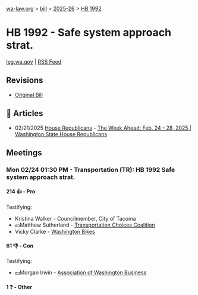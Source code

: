 [wa-law.org](/) > [bill](/bill/) > [2025-26](/bill/2025-26/) > [HB 1992](/bill/2025-26/hb/1992/)

# HB 1992 - Safe system approach strat.
[leg.wa.gov](https://app.leg.wa.gov/billsummary?BillNumber=1992&Year=2025&Initiative=false) | [RSS Feed](./rss.xml)

## Revisions
* [Original Bill](1/)

## 📰 Articles
* 02/21/2025 [House Republicans](/org/house_republicans/) - [The Week Ahead: Feb. 24 - 28, 2025 | Washington State House Republicans](https://houserepublicans.wa.gov/week/the-week-ahead-feb-24-28-2025/#:~:text=HB%201992)

## Meetings
### Mon 02/24 01:30 PM - Transportation (TR): HB 1992 Safe system approach strat.
#### 214 👍 - Pro
Testifying:
* Kristina Walker - Councilmember, City of Tacoma
* 💵Matthew Sutherland - [Transportation Choices Coalition](/org/transportation_choices_coalition/)
* Vicky Clarke - [Washington Bikes](/org/washington_bikes/)

#### 61 👎 - Con
Testifying:
* 💵Morgan Irwin - [Association of Washington Business](/org/association_of_washington_business/)

#### 1 ❓ - Other
